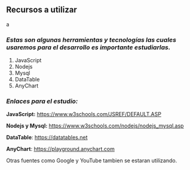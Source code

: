 ## Recursos a utilizar 

a
### _Estas son algunas herramientas y tecnologías las cuales usaremos para el desarrollo es importante estudiarlas._

1. JavaScript 
2. Nodejs
3. Mysql
4. DataTable
5. AnyChart

### _Enlaces para el estudio:_

__JavaScript:__ https://www.w3schools.com/JSREF/DEFAULT.ASP

__Nodejs y Mysql:__ https://www.w3schools.com/nodejs/nodejs_mysql.asp 

__DataTable__: https://datatables.net

__AnyChart__: https://playground.anychart.com

Otras fuentes como Google y YouTube tambien se estaran utilizando.